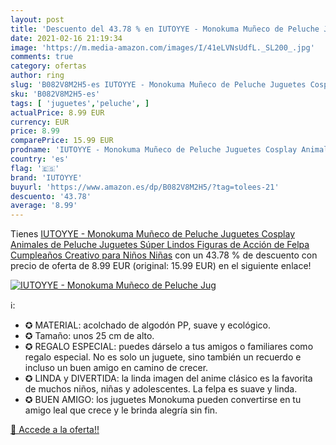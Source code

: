 ```yaml
---
layout: post
title: 'Descuento del 43.78 % en IUTOYYE - Monokuma Muñeco de Peluche Jug'
date: 2021-02-16 21:19:34
image: 'https://m.media-amazon.com/images/I/41eLVNsUdfL._SL200_.jpg'
comments: true
category: ofertas
author: ring
slug: 'B082V8M2H5-es IUTOYYE - Monokuma Muñeco de Peluche Juguetes Cosplay...'
sku: 'B082V8M2H5-es'
tags: [ 'juguetes','peluche', ]
actualPrice: 8.99 EUR
currency: EUR
price: 8.99
comparePrice: 15.99 EUR
prodname: 'IUTOYYE - Monokuma Muñeco de Peluche Juguetes Cosplay Animales de Peluche Juguetes Súper Lindos Figuras de Acción de Felpa Cumpleaños Creativo para Niños Niñas'
country: 'es'
flag: '🇪🇸'
brand: 'IUTOYYE'
buyurl: 'https://www.amazon.es/dp/B082V8M2H5/?tag=tolees-21'
descuento: '43.78'
average: '8.99'
---
```


Tienes [IUTOYYE - Monokuma Muñeco de Peluche Juguetes Cosplay Animales de Peluche Juguetes Súper Lindos Figuras de Acción de Felpa Cumpleaños Creativo para Niños Niñas](https://www.amazon.es/dp/B082V8M2H5/?tag=tolees-21) con un 43.78 % de descuento con precio de oferta de 8.99 EUR (original: 15.99 EUR) en el siguiente enlace!

[![IUTOYYE - Monokuma Muñeco de Peluche Jug](https://m.media-amazon.com/images/I/41eLVNsUdfL._SL200_.jpg)](https://www.amazon.es/dp/B082V8M2H5/?tag=tolees-21)

ℹ️:

- ✪ MATERIAL: acolchado de algodón PP, suave y ecológico.
- ✪ Tamaño: unos 25 cm de alto.
- ✪ REGALO ESPECIAL: puedes dárselo a tus amigos o familiares como regalo especial. No es solo un juguete, sino también un recuerdo e incluso un buen amigo en camino de crecer.
- ✪ LINDA y DIVERTIDA: la linda imagen del anime clásico es la favorita de muchos niños, niñas y adolescentes. La felpa es suave y linda.
- ✪ BUEN AMIGO: los juguetes Monokuma pueden convertirse en tu amigo leal que crece y le brinda alegría sin fin.

[🛒 Accede a la oferta!!](https://www.amazon.es/dp/B082V8M2H5/?tag=tolees-21)
